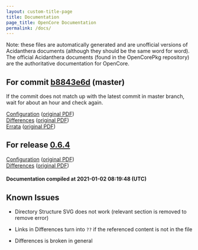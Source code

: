 ```yaml
---
layout: custom-title-page
title: Documentation
page_title: OpenCore Documentation
permalink: /docs/
---
```

Note: these files are automatically generated and are unofficial versions of Acidanthera documents (although they should be the same word for word). The official Acidanthera documents (found in the OpenCorePkg repository) are the authoritative documentation for OpenCore.

## For commit [b8843e6d](https://github.com/acidanthera/OpenCorePkg/tree/b8843e6dcd0bcd27b69f3ffd437a8a0fd0b7c2d1) (master)

If the commit does not match up with the latest commit in master branch, wait for about an hour and check again.

[Configuration](latest/Configuration.html) ([original PDF](https://github.com/acidanthera/OpenCorePkg/blob/b8843e6dcd0bcd27b69f3ffd437a8a0fd0b7c2d1/Docs/Configuration.pdf))
<br>
[Differences](latest/Differences.html) ([original PDF](https://github.com/acidanthera/OpenCorePkg/blob/b8843e6dcd0bcd27b69f3ffd437a8a0fd0b7c2d1/Docs/Differences/Differences.pdf))
<br>
[Errata](latest/Errata.html) ([original PDF](https://github.com/acidanthera/OpenCorePkg/blob/b8843e6dcd0bcd27b69f3ffd437a8a0fd0b7c2d1/Docs/Errata/Errata.pdf))

## For release [0.6.4](https://github.com/acidanthera/OpenCorePkg/tree/0.6.4)

[Configuration](release/Configuration.html) ([original PDF](https://github.com/acidanthera/OpenCorePkg/blob/0.6.4/Docs/Configuration.pdf))
<br>
[Differences](release/Differences.html) ([original PDF](https://github.com/acidanthera/OpenCorePkg/blob/0.6.4/Docs/Differences/Differences.pdf))

#### Documentation compiled at 2021-01-02 08:19:48 (UTC)

## Known Issues

* Directory Structure SVG does not work (relevant section is removed to remove error)

* Links in Differences turn into `??` if the referenced content is not in the file

* Differences is broken in general
